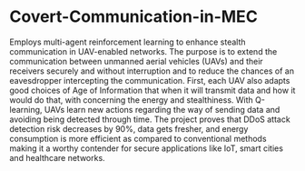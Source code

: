 # Covert-Communication-in-MEC

Employs multi-agent reinforcement learning to enhance stealth communication in UAV-enabled networks. 
The purpose is to extend the communication between unmanned aerial vehicles (UAVs) and their receivers 
securely and without interruption and to reduce the chances of an eavesdropper intercepting the communication. 
First, each UAV also adapts good choices of Age of Information that when it will transmit data and how it would do
that, with concerning the energy and stealthiness. With Q-learning, UAVs learn new actions
regarding the way of sending data and avoiding being detected through time. The project proves
that DDoS attack detection risk decreases by 90%, data gets fresher, and energy consumption is
more efficient as compared to conventional methods making it a worthy contender for secure
applications like IoT, smart cities and healthcare networks.
